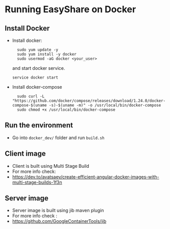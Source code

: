 # Running EasyShare on Docker

## Install Docker ##
- Install docker:
  ``` batch
    sudo yum update -y
    sudo yum install -y docker
    sudo usermod -aG docker <your_user>
  ``` 
  and start docker service.
    ``` batch
    service docker start 
    ````
  
- Install docker-compose
  ``` batch
    sudo curl -L "https://github.com/docker/compose/releases/download/1.24.0/docker-compose-$(uname -s)-$(uname -m)" -o /usr/local/bin/docker-compose
    sudo chmod +x /usr/local/bin/docker-compose
  ``` 

## Run the environment
- Go into ` docker_dev/ ` folder and run ` build.sh ` 

## Client image
- Client is built using Multi Stage Build
- For more info check:
- <https://dev.to/avatsaev/create-efficient-angular-docker-images-with-multi-stage-builds-1f3n>

## Server image
- Server image is built using jib maven plugin
- For more info check :
- <https://github.com/GoogleContainerTools/jib>
